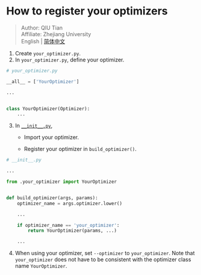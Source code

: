 # How to register your optimizers

> Author: QIU Tian  
> Affiliate: Zhejiang University  
> English | [简体中文](README_zh-CN.md)

1. Create `your_optimizer.py`.
2. In `your_optimizer.py`, define your optimizer.

```python
# your_optimizer.py

__all__ = ['YourOptimizer']

...


class YourOptimizer(Optimizer):
    ...
```

3. In [`__init__.py`](__init__.py),

    - Import your optimizer.

    - Register your optimizer in `build_optimizer()`.

```python
# __init__.py

...

from .your_optimizer import YourOptimizer


def build_optimizer(args, params):
    optimizer_name = args.optimizer.lower()

    ...

    if optimizer_name == 'your_optimizer':
        return YourOptimizer(params, ...)

    ...
```

4. When using your optimizer, set `--optimizer` to `your_optimizer`. Note that `your_optimizer` does not have to be
   consistent with the optimizer class name `YourOptimizer`.
